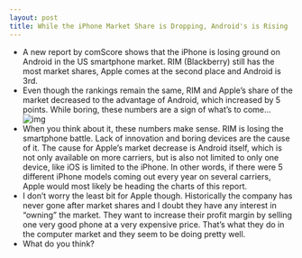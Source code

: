 ```yaml
---
layout: post
title: While the iPhone Market Share is Dropping, Android's is Rising
---
```

* A new report by comScore shows that the iPhone is losing ground on Android in the US smartphone market. RIM (Blackberry) still has the most market shares, Apple comes at the second place and Android is 3rd.
* Even though the rankings remain the same, RIM and Apple’s share of the market decreased to the advantage of Android, which increased by 5 points. While boring, these numbers are a sign of what’s to come…
![img](http://media.idownloadblog.com/wp-content/uploads/2010/09/Apple-drops-Androis-grows.png)
* When you think about it, these numbers make sense. RIM is losing the smartphone battle. Lack of innovation and boring devices are the cause of it. The cause for Apple’s market decrease is Android itself, which is not only available on more carriers, but is also not limited to only one device, like iOS is limited to the iPhone. In other words, if there were 5 different iPhone models coming out every year on several carriers, Apple would most likely be heading the charts of this report.
* I don’t worry the least bit for Apple though. Historically the company has never gone after market shares and I doubt they have any interest in “owning” the market. They want to increase their profit margin by selling one very good phone at a very expensive price. That’s what they do in the computer market and they seem to be doing pretty well.
* What do you think?

